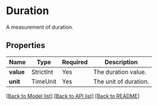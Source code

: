 # Duration

A measurement of duration.

## Properties
| Name | Type | Required | Description |
| ------------ | ------------- | ------------- | ------------- |
**value** | StrictInt | Yes | The duration value. |
**unit** | TimeUnit | Yes | The unit of duration. |


[[Back to Model list]](../../../../README.md#models-v2-link) [[Back to API list]](../../../../README.md#apis-v2-link) [[Back to README]](../../../../README.md)
